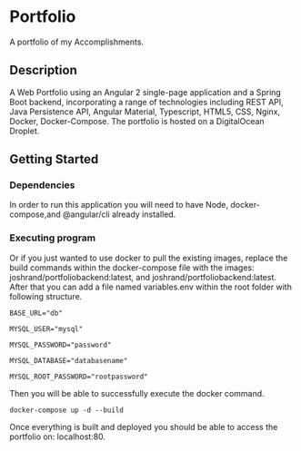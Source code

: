 # Portfolio

A portfolio of my Accomplishments.

## Description

A Web Portfolio using an Angular 2 single-page application and a Spring Boot backend, incorporating a range of technologies including REST API, Java Persistence API, Angular Material, Typescript, HTML5, CSS, Nginx, Docker, Docker-Compose. The portfolio is hosted on a DigitalOcean Droplet.

## Getting Started

### Dependencies
In order to run this application you will need to have Node, docker-compose,and @angular/cli already installed.

### Executing program
Or if you just wanted to use docker to pull the existing images, replace the build commands within the docker-compose file with the images: joshrand/portfoliobackend:latest, and joshrand/portfoliobackend:latest.
After that you can add a file named variables.env within the root folder with following structure.
```
BASE_URL="db"

MYSQL_USER="mysql"

MYSQL_PASSWORD="password"

MYSQL_DATABASE="databasename"

MYSQL_ROOT_PASSWORD="rootpassword"
```
Then you will be able to successfully execute the docker command.
```
docker-compose up -d --build
```
Once everything is built and deployed you should be able to access the portfolio on: localhost:80.

